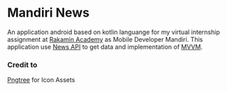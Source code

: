 # Mandiri News
An application android based on kotlin languange for my virtual internship assignment at [Rakamin Academy](https://www.rakamin.com/) as Mobile Developer Mandiri.
This application use [News API](https://newsapi.org/) to get data and implementation of [MVVM](https://developer.android.com/topic/libraries/architecture/viewmodel).

### Credit to
[Pngtree](https://pngtree.com) for Icon Assets


